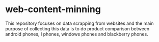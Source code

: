 # web-content-minning
This repository focuses on data scrapping from websites and the main purpose of collecting this data is to do product comparison between android phones, I phones, windows phones and blackberry phones.
